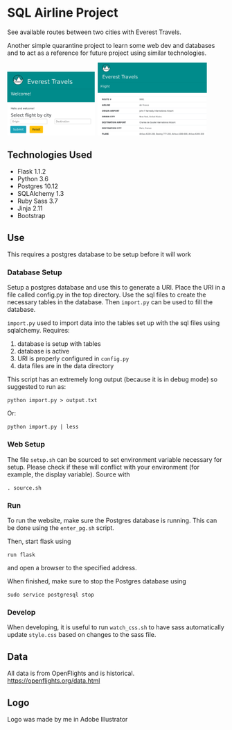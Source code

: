 # SQL Airline Project

See available routes between two cities with Everest Travels.

Another simple quarantine project to learn some web dev and databases and to act as a reference for future project using similar technologies.

<img src="demo/demo.PNG" width=40%> &nbsp;<img src="demo/demo2.png" width=50% >

## Technologies Used

* Flask 1.1.2
* Python 3.6
* Postgres 10.12
* SQLAlchemy 1.3
* Ruby Sass 3.7
* Jinja 2.11
* Bootstrap

## Use

This requires a postgres database to be setup before it will work

### Database Setup

Setup a postgres database and use this to generate a URI. Place the URI in a file called config.py in the top directory. Use the sql files to create the necessary tables in the database. Then ``` import.py ``` can be used to fill the database.

``` import.py ``` used to import data into the tables set up with the sql files using sqlalchemy.
Requires:
1. database is setup with tables
2. database is active
3. URI is properly configured in ``` config.py ```
4. data files are in the data directory

This script has an extremely long output (because it is in debug mode) so suggested to run as:
```
python import.py > output.txt
```
Or:
```
python import.py | less
```

### Web Setup

The file ``` setup.sh ``` can be sourced to set environment variable necessary for setup. Please check if these will conflict with your environment (for example, the display variable).
Source with 
```
. source.sh
```

### Run

To run the website, make sure the Postgres database is running.
This can be done using the ``` enter_pg.sh ``` script.

Then, start flask using
```
run flask 
```
and open a browser to the specified address.

When finished, make sure to stop the Postgres database using
```
sudo service postgresql stop
```

### Develop

When developing, it is useful to run ``` watch_css.sh ``` to have sass automatically update ``` style.css ``` based on changes to the sass file. 

## Data

All data is from OpenFlights and is historical. 
https://openflights.org/data.html

## Logo

Logo was made by me in Adobe Illustrator
